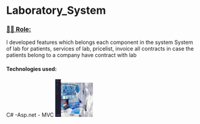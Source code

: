 <h1>
 Laboratory_System
 
</h1>



<h3 id="user-content-hammer_and_wrench-languages-and-tools-" dir="auto"> <a class="heading-link " href="#hammer_and_wrench-About-me-" >👨‍💻  Role: </a></h3>
 
  <span>  I developed features which belongs each component in the system 
 System of lab for patients, services of lab, pricelist, invoice all contracts in case the patients belong to a   company have contract with lab   </span>

<h4>
 Technologies used:
</h4>
 C# -Asp.net - MVC
 <img src='https://github.com/Hadeer-reda-sakr/Laboratory_System/blob/main/home.JPG' height='100px' width='100px'>
